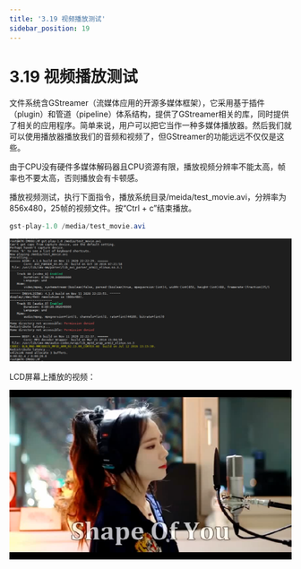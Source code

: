 ```yaml
---
title: '3.19 视频播放测试'
sidebar_position: 19
---
```


# 3.19 视频播放测试

文件系统含GStreamer（流媒体应用的开源多媒体框架），它采用基于插件（plugin）和管道（pipeline）体系结构，提供了GStreamer相关的库，同时提供了相关的应用程序。简单来说，用户可以把它当作一种多媒体播放器。然后我们就可以使用播放器播放我们的音频和视频了，但GStreamer的功能远远不仅仅是这些。

由于CPU没有硬件多媒体解码器且CPU资源有限，播放视频分辨率不能太高，帧率也不要太高，否则播放会有卡顿感。

播放视频测试，执行下面指令，播放系统目录/meida/test_movie.avi，分辨率为856x480，25帧的视频文件。按“Ctrl + c”结束播放。
```c#
gst-play-1.0 /media/test_movie.avi 
```

![3.19.1](./img/3.19.1.png)

LCD屏幕上播放的视频：

![3.19.2](./img/3.19.2.png)







